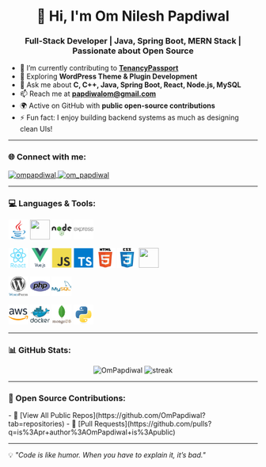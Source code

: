 <h1 align="center">👋 Hi, I'm Om Nilesh Papdiwal</h1>
<h3 align="center">Full-Stack Developer | Java, Spring Boot, MERN Stack | Passionate about Open Source</h3>

- 🚀 I’m currently contributing to **[TenancyPassport](https://tenancypassport.com)**
- 🌱 Exploring **WordPress Theme & Plugin Development**
- 💬 Ask me about **C, C++, Java, Spring Boot, React, Node.js, MySQL**
- 📫 Reach me at **papdiwalom@gmail.com**
- 🌍 Active on GitHub with **public open-source contributions**
- ⚡ Fun fact: I enjoy building backend systems as much as designing clean UIs!

---

<h3 align="left">🌐 Connect with me:</h3>
<p align="left">
<a href="https://linkedin.com/in/ompapdiwal" target="_blank">
<img align="center" src="https://raw.githubusercontent.com/rahuldkjain/github-profile-readme-generator/master/src/images/icons/Social/linked-in-alt.svg" alt="ompapdiwal" height="30" width="40" />
</a>
<a href="https://www.leetcode.com/om_papdiwal" target="_blank">
<img align="center" src="https://raw.githubusercontent.com/rahuldkjain/github-profile-readme-generator/master/src/images/icons/Social/leet-code.svg" alt="om_papdiwal" height="30" width="40" />
</a>
</p>

---

<h3 align="left">💻 Languages & Tools:</h3>
<p align="left"> 
<!-- Backend -->
<a href="https://www.java.com" target="_blank"><img src="https://raw.githubusercontent.com/devicons/devicon/master/icons/java/java-original.svg" width="40" height="40"/></a>
<a href="https://spring.io/" target="_blank"><img src="https://www.vectorlogo.zone/logos/springio/springio-icon.svg" width="40" height="40"/></a>
<a href="https://nodejs.org" target="_blank"><img src="https://raw.githubusercontent.com/devicons/devicon/master/icons/nodejs/nodejs-original-wordmark.svg" width="40" height="40"/></a>
<a href="https://expressjs.com" target="_blank"><img src="https://raw.githubusercontent.com/devicons/devicon/master/icons/express/express-original-wordmark.svg" width="40" height="40"/></a>

<!-- Frontend -->
<a href="https://reactjs.org/" target="_blank"><img src="https://raw.githubusercontent.com/devicons/devicon/master/icons/react/react-original-wordmark.svg" width="40" height="40"/></a>
<a href="https://vuejs.org/" target="_blank"><img src="https://raw.githubusercontent.com/devicons/devicon/master/icons/vuejs/vuejs-original-wordmark.svg" width="40" height="40"/></a>
<a href="https://developer.mozilla.org/en-US/docs/Web/JavaScript" target="_blank"><img src="https://raw.githubusercontent.com/devicons/devicon/master/icons/javascript/javascript-original.svg" width="40" height="40"/></a>
<a href="https://www.typescriptlang.org/" target="_blank"><img src="https://raw.githubusercontent.com/devicons/devicon/master/icons/typescript/typescript-original.svg" width="40" height="40"/></a>
<a href="https://www.w3.org/html/" target="_blank"><img src="https://raw.githubusercontent.com/devicons/devicon/master/icons/html5/html5-original-wordmark.svg" width="40" height="40"/></a>
<a href="https://www.w3schools.com/css/" target="_blank"><img src="https://raw.githubusercontent.com/devicons/devicon/master/icons/css3/css3-original-wordmark.svg" width="40" height="40"/></a>
<a href="https://tailwindcss.com/" target="_blank"><img src="https://www.vectorlogo.zone/logos/tailwindcss/tailwindcss-icon.svg" width="40" height="40"/></a>

<!-- WordPress / PHP -->
<a href="https://wordpress.org" target="_blank"><img src="https://raw.githubusercontent.com/devicons/devicon/master/icons/wordpress/wordpress-original.svg" width="40" height="40"/></a>
<a href="https://www.php.net" target="_blank"><img src="https://raw.githubusercontent.com/devicons/devicon/master/icons/php/php-original.svg" width="40" height="40"/></a>
<a href="https://www.mysql.com/" target="_blank"><img src="https://raw.githubusercontent.com/devicons/devicon/master/icons/mysql/mysql-original-wordmark.svg" width="40" height="40"/></a>

<!-- Others -->
<a href="https://aws.amazon.com" target="_blank"><img src="https://raw.githubusercontent.com/devicons/devicon/master/icons/amazonwebservices/amazonwebservices-original-wordmark.svg" width="40" height="40"/></a>
<a href="https://www.docker.com/" target="_blank"><img src="https://raw.githubusercontent.com/devicons/devicon/master/icons/docker/docker-original-wordmark.svg" width="40" height="40"/></a>
<a href="https://www.mongodb.com/" target="_blank"><img src="https://raw.githubusercontent.com/devicons/devicon/master/icons/mongodb/mongodb-original-wordmark.svg" width="40" height="40"/></a>
<a href="https://www.python.org" target="_blank"><img src="https://raw.githubusercontent.com/devicons/devicon/master/icons/python/python-original.svg" width="40" height="40"/></a>
</p>

---

<h3 align="left">📊 GitHub Stats:</h3>
<p align="center">
<img src="https://github-readme-stats.vercel.app/api?username=OmPapdiwal&show_icons=true&theme=radical" alt="OmPapdiwal" />
<img src="https://github-readme-streak-stats.herokuapp.com/?user=OmPapdiwal&theme=radical" alt="streak" />
</p>

---

<h3 align="left">🌱 Open Source Contributions:</h3>
- 🔹 [View All Public Repos](https://github.com/OmPapdiwal?tab=repositories)  
- 🔹 [Pull Requests](https://github.com/pulls?q=is%3Apr+author%3AOmPapdiwal+is%3Apublic)  

---

💡 *"Code is like humor. When you have to explain it, it’s bad."*  
